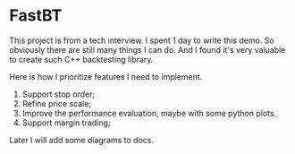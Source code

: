 # FastBT

This project is from a tech interview. I spent 1 day to write this demo. 
So obviously there are still many things I can do. 
And I found it's very valuable to create such C++ backtesting library. 

Here is how I prioritize features I need to implement.
1. Support stop order;
2. Refine price scale;
3. Improve the performance evaluation, maybe with some python plots.
3. Support margin trading;

Later I will add some diagrams to docs. 